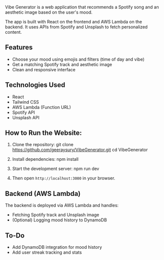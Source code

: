 Vibe Generator is a web application that recommends a Spotify song and an aesthetic image based on the user's mood.

The app is built with React on the frontend and AWS Lambda on the backend. It uses APIs from Spotify and Unsplash to fetch personalized content.

## Features

- Choose your mood using emojis and filters (time of day and vibe)
- Get a matching Spotify track and aesthetic image
- Clean and responsive interface

## Technologies Used

- React
- Tailwind CSS
- AWS Lambda (Function URL)
- Spotify API
- Unsplash API

## How to Run the Website: 
1. Clone the repository:
git clone https://github.com/geeraysury/VibeGenerator.git
cd VibeGenerator

2. Install dependencies:
npm install

3. Start the development server:
npm run dev

4. Then open `http://localhost:3000` in your browser.

## Backend (AWS Lambda)

The backend is deployed via AWS Lambda and handles:
- Fetching Spotify track and Unsplash image
- (Optional) Logging mood history to DynamoDB

## To-Do

- Add DynamoDB integration for mood history
- Add user streak tracking and stats
